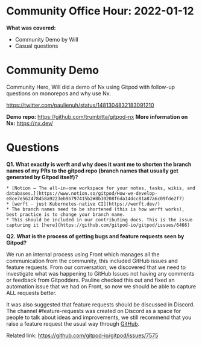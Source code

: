 # Community Office Hour: 2022-01-12

**What was covered:**

- Community Demo by Will
- Casual questions

# Community Demo
Community Hero, Will did a demo of Nx using Gitpod with follow-up questions on monorepos and why use Nx.

https://twitter.com/paulienuh/status/1481304832183091210

**Demo repo:**  https://github.com/trumbitta/gitpod-nx
**More information on Nx:** https://nx.dev/ 

# Questions 

**Q1. What exactly is werft and why does it want me to shorten the branch names of my PRs to the gitpod repo (branch names that usually get generated by Gitpod itself)?**

	* [Notion – The all-in-one workspace for your notes, tasks, wikis, and databases.](https://www.notion.so/gitpod/How-we-develop-e8ce7e562478458a9223eb9b797415b2#8b30208f6da14dcc81a87a6c09fde2f7) 
	* [werft - just Kubernetes-native CI](https://werft.dev/)
    * The branch names need to be shortened (this is how werft works), best practice is to change your branch name.
    * This should be included in our contributing docs. This is the issue capturing it [here](https://github.com/gitpod-io/gitpod/issues/6466)

**Q2. What is the process of getting bugs and feature requests seen by Gitpod?**

We run an internal process using Front which manages all the communication from the community, this included GitHub issues and feature requests. From our conversation, we discovered that we need to investigate what was happening to GitHub Issues not having any comments or feedback from Gitpodders. Pauline checked this out and fixed an automation issue that we had on Front, so now we should be able to capture ALL requests better. 

It was also suggested that feature requests should be discussed in Discord. The channel #feature-requests was created on Discord as a space for people to talk about ideas and improvements, we still recommend that you raise a feature request the usual way through [GitHub](https://github.com/gitpod-io/gitpod).

Related link: https://github.com/gitpod-io/gitpod/issues/7575 